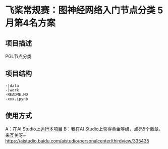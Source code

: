 # 飞桨常规赛：图神经网络入门节点分类 5月第4名方案

## 项目描述
PGL节点分类

## 项目结构
```
-|data
-|work
-README.MD
-xxx.ipynb
```
## 使用方式
A：在AI Studio上[运行本项目](https://aistudio.baidu.com/aistudio/usercenter)
B：我在AI Studio上获得黄金等级，点亮5个徽章，来互关呀~ https://aistudio.baidu.com/aistudio/personalcenter/thirdview/335435
